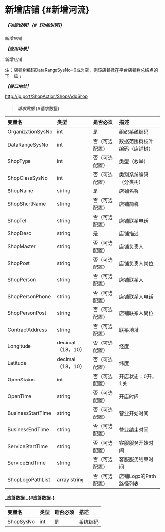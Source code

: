 # 新增店铺 {#新增河流}

##### _【功能说明】_ {#【功能说明】}

新增店铺

_**【应用场景】**_

新增店铺

注：店铺树编码DataRangeSysNo=0或为空，则该店铺挂在平台店铺树总结点的下一级；

_**【接口地址】**_

[http://ip:port/ShopAction/Shop/AddShop](http://ip:port/OrganizationAction/Customer/AddCustomer)

> #### _请求数据_ {#请求数据}

| 变量名 | 类型 | 是否必须 | 描述 |
| :--- | :--- | :--- | :--- |
| OrganizationSysNo | int | 是 | 组织系统编码 |
| DataRangeSysNo | int | 否（可选配置） | 数据范围树枝叶编码（店铺树） |
| ShopType | int | 否（可选配置） | 类型（枚举） |
| ShopClassSysNo | int | 否（可选配置） | 类别系统编码（分类树） |
| ShopName | string | 是 | 店铺名称 |
| ShopShortName | string | 否（可选配置） | 店铺简称 |
| ShopTel | string | 否（可选配置） | 店铺联系电话 |
| ShopDesc | string | 是 | 店铺描述 |
| ShopMaster | string | 否（可选配置） | 店铺负责人 |
| ShopPost | string | 否（可选配置） | 店铺负责人岗位 |
| ShopPerson | string | 否（可选配置） | 店铺联系人 |
| ShopPersonPhone | string | 否（可选配置） | 店铺联系人电话 |
| ShopPersonPost | string | 否（可选配置） | 店铺联系人岗位 |
| ContractAddress | string | 否（可选配置） | 联系地址 |
| Longitude | decimal（18，10） | 否（可选配置） | 经度 |
| Latitude | decimal（18，10） | 否（可选配置） | 纬度 |
| OpenStatus | int | 否（可选配置） | 开店状态：0开，1关 |
| OpenTime | string | 否（可选配置） | 开店时间 |
| BusinessStartTime | string | 否（可选配置） | 营业开始时间 |
| BusinessEndTime | string | 否（可选配置） | 营业结束时间 |
| ServiceStartTime | string | 否（可选配置） | 客服服务开始时间 |
| ServiceEndTime | string | 否（可选配置） | 客服服务结束时间 |
| ShopLogoPathList | array string | 否（可选配置） | 店铺Logo的Path路径列表 |

#### _应答数据 _ {#应答数据-}

| 变量名 | 类型 | 是否必须 | 描述 |
| :--- | :--- | :--- | :--- |
| ShopSysNo | int | 是 | 系统编码 |



